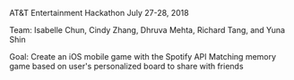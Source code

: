 AT&T Entertainment Hackathon
July 27-28, 2018

Team: Isabelle Chun, Cindy Zhang, Dhruva Mehta, Richard Tang, and Yuna Shin

Goal: Create an iOS mobile game with the Spotify API
Matching memory game based on user's personalized board to share with friends
